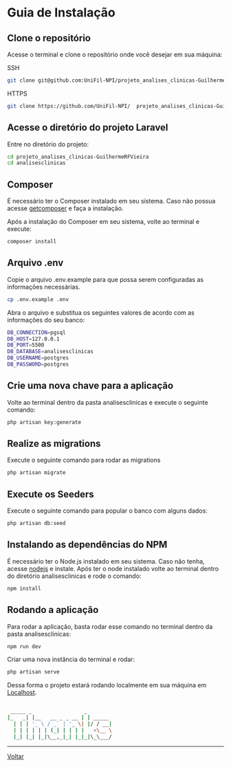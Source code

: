 # Guia de Instalação

## Clone o repositório

Acesse o terminal e clone o repositório onde você desejar em sua máquina:

  SSH

  ```sh
  git clone git@github.com:UniFil-NPI/projeto_analises_clinicas-GuilhermeRFVieira.git
  ```

  HTTPS

  ```sh
  git clone https://github.com/UniFil-NPI/  projeto_analises_clinicas-GuilhermeRFVieira.git
  ```

## Acesse o diretório do projeto Laravel

Entre no diretório do projeto:

```sh
cd projeto_analises_clinicas-GuilhermeRFVieira
cd analisesclinicas
```

## Composer

É necessário ter o Composer instalado em seu sistema. Caso não possua acesse [getcomposer](https://getcomposer.org/) e faça a instalação.

Após a instalação do Composer em seu sistema, volte ao terminal e execute:

```sh
composer install
```

## Arquivo .env

Copie o arquivo .env.example para que possa serem configuradas as informações necessárias.

```sh
cp .env.example .env
```

Abra o arquivo e substitua os seguintes valores de acordo com as informações do seu banco:

```sh
DB_CONNECTION=pgsql
DB_HOST=127.0.0.1
DB_PORT=5500
DB_DATABASE=analisesclinicas
DB_USERNAME=postgres
DB_PASSWORD=postgres
```

## Crie uma nova chave para a aplicação

Volte ao terminal dentro da pasta analisesclinicas e execute o seguinte comando:

```sh
php artisan key:generate
```

## Realize as migrations

Execute o seguinte comando para rodar as migrations

```sh
php artisan migrate
```

## Execute os Seeders

Execute o seguinte comando para popular o banco com alguns dados:

```sh
php artisan db:seed
```

## Instalando as dependências do NPM

É necessário ter o Node.js instalado em seu sistema. Caso não tenha, acesse [nodejs](https://nodejs.org) e instale. Após ter o node instalado volte ao terminal dentro do diretório analisesclinicas e rode o comando:

```sh
npm install
```

## Rodando a aplicação

Para rodar a aplicação, basta rodar esse comando no terminal dentro da pasta analisesclinicas:

```sh
npm run dev
```

Criar uma nova instância do terminal e rodar:

```sh
php artisan serve
```

Dessa forma o projeto estará rodando localmente em sua máquina em [Localhost](http://localhost:8000/).

```sh

 _____ _                 _        
|_   _| |__   __ _ _ __ | | _____ 
  | | | '_ \ / _` | '_ \| |/ / __|
  | | | | | | (_| | | | |   <\__ \
  |_| |_| |_|\__,_|_| |_|_|\_\___/


```

---

[Voltar](../README.md)